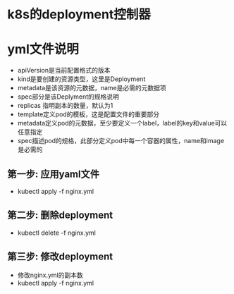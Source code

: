 # k8s的deployment控制器

yml文件说明
===========

+ apiVersion是当前配置格式的版本
+ kind是要创建的资源类型，这里是Deployment
+ metadata是该资源的元数据，name是必需的元数据项
+ spec部分是该Deplyment的规格说明
+ replicas 指明副本的数量，默认为1
+ template定义pod的模板，这是配置文件的重要部分
+ metadata定义pod的元数据，至少要定义一个label，label的key和value可以任意指定
+ spec描述pod的规格，此部分定义pod中每一个容器的属性，name和image是必需的

第一步: 应用yaml文件
--------------
* kubectl apply -f nginx.yml 

第二步: 删除deployment
--------------
* kubectl delete -f nginx.yml

第三步: 修改deployment
--------------
* 修改nginx.yml的副本数
* kubectl apply -f nginx.yml

